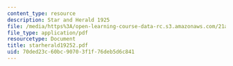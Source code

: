 ```yaml
---
content_type: resource
description: Star and Herald 1925
file: /media/https%3A/open-learning-course-data-rc.s3.amazonaws.com/21a-441-the-conquest-of-america-spring-2004/70ded23c60bc90703f1f76deb5d6c841_starherald19252.pdf
file_type: application/pdf
resourcetype: Document
title: starherald19252.pdf
uid: 70ded23c-60bc-9070-3f1f-76deb5d6c841
---
```


